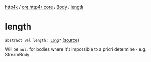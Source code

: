 [http4k](../../index.md) / [org.http4k.core](../index.md) / [Body](index.md) / [length](./length.md)

# length

`abstract val length: `[`Long`](https://kotlinlang.org/api/latest/jvm/stdlib/kotlin/-long/index.html)`?` [(source)](https://github.com/http4k/http4k/blob/master/http4k-core/src/main/kotlin/org/http4k/core/http.kt#L24)

Will be `null` for bodies where it's impossible to a priori determine - e.g. StreamBody

